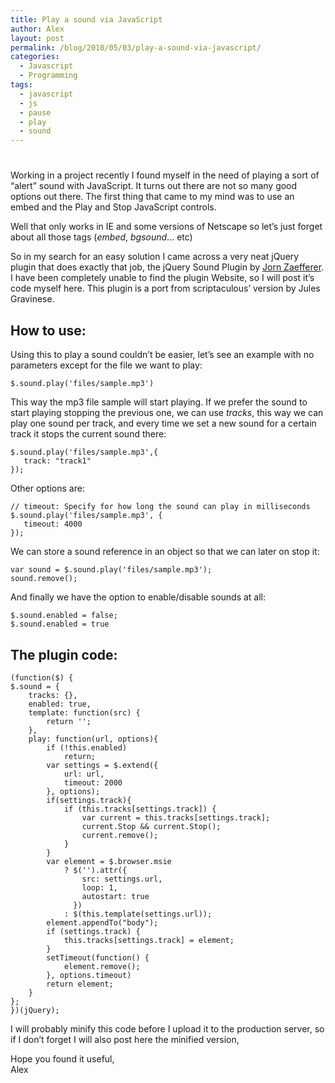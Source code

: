 ```yaml
---
title: Play a sound via JavaScript
author: Alex
layout: post
permalink: /blog/2010/05/03/play-a-sound-via-javascript/
categories:
  - Javascript
  - Programming
tags:
  - javascript
  - js
  - pause
  - play
  - sound
---
```

# 

Working in a project recently I found myself in the need of playing a sort of “alert” sound with JavaScript. It turns out there are not so many good options out there. The first thing that came to my mind was to use an embed and the Play and Stop JavaScript controls.

Well that only works in IE and some versions of Netscape so let’s just forget about all those tags (*embed*, *bgsound*… etc)

So in my search for an easy solution I came across a very neat jQuery plugin that does exactly that job, the jQuery Sound Plugin by [Jorn Zaefferer][1]. I have been completely unable to find the plugin Website, so I will post it’s code myself here. This plugin is a port from scriptaculous’ version by Jules Gravinese.

 [1]: http://bassistance.de

## How to use:

Using this to play a sound couldn’t be easier, let’s see an example with no parameters except for the file we want to play:

    $.sound.play('files/sample.mp3')

This way the mp3 file sample will start playing. If we prefer the sound to start playing stopping the previous one, we can use *tracks*, this way we can play one sound per track, and every time we set a new sound for a certain track it stops the current sound there:

    $.sound.play('files/sample.mp3',{
       track: "track1"
    });

Other options are:

    // timeout: Specify for how long the sound can play in milliseconds
    $.sound.play('files/sample.mp3', {
       timeout: 4000
    });

We can store a sound reference in an object so that we can later on stop it:

    var sound = $.sound.play('files/sample.mp3');
    sound.remove();

And finally we have the option to enable/disable sounds at all:

    $.sound.enabled = false;
    $.sound.enabled = true

## The plugin code:

    (function($) {
    $.sound = {
    	tracks: {},
    	enabled: true,
    	template: function(src) {
    		return '';
    	},
    	play: function(url, options){
    		if (!this.enabled)
    			return;
    		var settings = $.extend({
    			url: url,
    			timeout: 2000
    		}, options);
    		if(settings.track){
    			if (this.tracks[settings.track]) {
    				var current = this.tracks[settings.track];
    				current.Stop && current.Stop();
    				current.remove();  
    			}
    		}
    		var element = $.browser.msie
    		  	? $('').attr({
    		        src: settings.url,
    				loop: 1,
    				autostart: true
    		      })
    		  	: $(this.template(settings.url));
    		element.appendTo("body");
    		if (settings.track) {
    			this.tracks[settings.track] = element;
    		}
    		setTimeout(function() {
    			element.remove();
    		}, options.timeout)
    		return element;
    	}
    };
    })(jQuery);

I will probably minify this code before I upload it to the production server, so if I don’t forget I will also post here the minified version,

Hope you found it useful,  
Alex